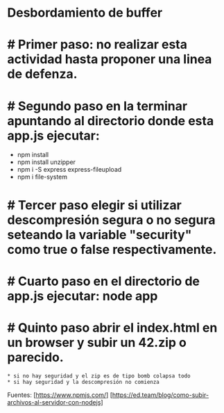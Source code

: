 # Desbordamiento de buffer

# # Primer paso: no realizar esta actividad hasta proponer una linea de defenza.

# # Segundo paso en la terminar apuntando al directorio donde esta app.js ejecutar: 
   * npm install
   * npm install unzipper
   * npm i -S express express-fileupload
   * npm i file-system

# # Tercer paso elegir si utilizar descompresión segura o no segura seteando la variable "security" como true o false respectivamente.

# # Cuarto paso en el directorio de app.js ejecutar: node app

# # Quinto paso abrir el index.html en un browser y subir un 42.zip o parecido. 
    * si no hay seguridad y el zip es de tipo bomb colapsa todo
    * si hay seguridad y la descompresión no comienza

Fuentes: [https://www.npmjs.com/] [https://ed.team/blog/como-subir-archivos-al-servidor-con-nodejs]
